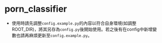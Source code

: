 
# porn_classifier

- 使用時請先調整`config.example.py`的內容以符合自身環境(如調整ROOT_DIR)，將其另存為`config.py`後開始使用。若之後有在config中新增變數也請再麻煩更新至`config.example.py`。
